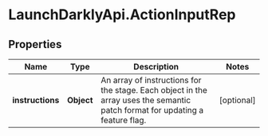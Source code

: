 # LaunchDarklyApi.ActionInputRep

## Properties

Name | Type | Description | Notes
------------ | ------------- | ------------- | -------------
**instructions** | **Object** | An array of instructions for the stage. Each object in the array uses the semantic patch format for updating a feature flag. | [optional] 


